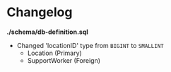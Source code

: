 # Changelog

**./schema/db-definition.sql**
* Changed 'locationID' type from `BIGINT` to `SMALLINT`
	* Location (Primary)
	* SupportWorker (Foreign)
